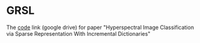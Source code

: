 # GRSL
The [code](https://drive.google.com/file/d/1bW7soWu6o-9kBaNWL4OZyRMgyx1MtsrE/view) link (google drive) for paper "Hyperspectral Image Classification via Sparse Representation With Incremental Dictionaries" 
